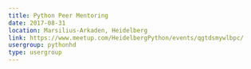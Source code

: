 ```yaml
---
title: Python Peer Mentoring
date: 2017-08-31
location: Marsilius-Arkaden, Heidelberg
link: https://www.meetup.com/HeidelbergPython/events/qgtdsmywlbpc/
usergroup: pythonhd
type: usergroup
---
```

